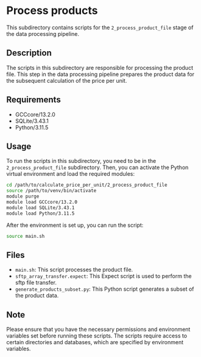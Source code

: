# Process products

This subdirectory contains scripts for the `2_process_product_file` stage of the data processing pipeline.

## Description

The scripts in this subdirectory are responsible for processing the product file. This step in the data processing pipeline prepares the product data for the subsequent calculation of the price per unit.

## Requirements

- GCCcore/13.2.0
- SQLite/3.43.1
- Python/3.11.5

## Usage

To run the scripts in this subdirectory, you need to be in the `2_process_product_file` subdirectory. Then, you can activate the Python virtual environment and load the required modules:

```bash
cd /path/to/calculate_price_per_unit/2_process_product_file
source /path/to/venv/bin/activate
module purge
module load GCCcore/13.2.0
module load SQLite/3.43.1
module load Python/3.11.5
```

After the environment is set up, you can run the script:

```bash
source main.sh
```

## Files

- `main.sh`: This script processes the product file.
- `sftp_array_transfer.expect`: This Expect script is used to perform the sftp file transfer.
- `generate_products_subset.py`: This Python script generates a subset of the product data.

## Note

Please ensure that you have the necessary permissions and environment variables set before running these scripts. The scripts require access to certain directories and databases, which are specified by environment variables.
